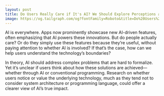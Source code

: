 ```yaml
---
layout: post
title: Do Users Really Care if It's AI? We Should Explore Perceptions and Limits of AI in Everyday Applications
image: https://og.tailgraph.com/og?fontFamily=Roboto&title=Do%20Users%20Really%20Care%20if%20It%E2%80%99s%20AI%3F&titleTailwind=font-bold%20text-6xl%20text-white&text=A%20Brief%20Idea&textTailwind=text-2xl%20mt-4%20text-white&logoTailwind=h-8&bgTailwind=bg-black&footer=espositoandrea.github.io&footerTailwind=text-white&t=1730466800387&refresh=1
---
```



AI is everywhere. Apps now prominently showcase new AI-driven features, often emphasizing that AI powers these innovations. But do people actually care? Or do they simply use these features because they’re useful, without paying attention to whether AI is involved? If that’s the case, how can we help users understand the technology’s boundaries?

In theory, AI should address complex problems that are hard to formalize. Yet it’s unclear if users think about how these solutions are achieved—whether through AI or conventional programming. Research on whether users notice or value the underlying technology, much as they tend not to consider system architecture or programming language, could offer a clearer view of AI’s true impact.
